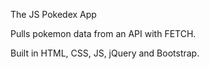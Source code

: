 The JS Pokedex App

Pulls pokemon data from an API with FETCH. 

Built in HTML, CSS, JS, jQuery and Bootstrap.